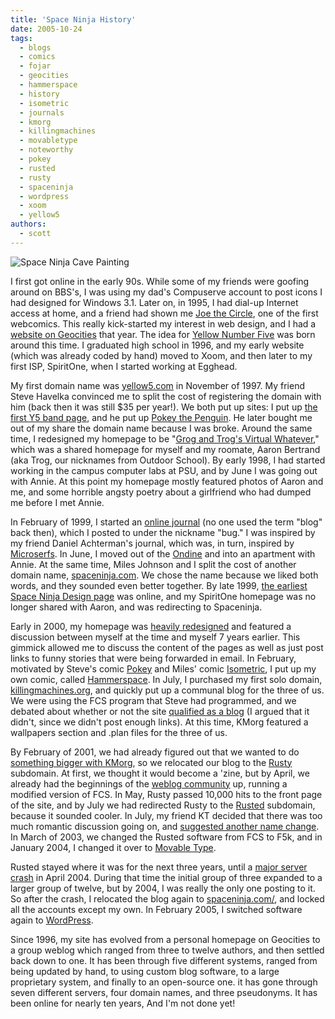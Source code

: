 ```yaml
---
title: 'Space Ninja History'
date: 2005-10-24
tags:
  - blogs
  - comics
  - fojar
  - geocities
  - hammerspace
  - history
  - isometric
  - journals
  - kmorg
  - killingmachines
  - movabletype
  - noteworthy
  - pokey
  - rusted
  - rusty
  - spaceninja
  - wordpress
  - xoom
  - yellow5
authors:
  - scott
---
```


![Space Ninja Cave Painting](/images/cavepainting.jpg)

I first got online in the early 90s. While some of my friends were goofing around on BBS's, I was using my dad's Compuserve account to post icons I had designed for Windows 3.1. Later on, in 1995, I had dial-up Internet access at home, and a friend had shown me [Joe the Circle](http://joe-the-circle.com/), one of the first webcomics. This really kick-started my interest in web design, and I had a [website on Geocities](http://spaceninja.local/site-archives/personal/v1/) that year. The idea for [Yellow Number Five](http://spaceninja.local/site-archives/yellow5/v2/) was born around this time. I graduated high school in 1996, and my early website (which was already coded by hand) moved to Xoom, and then later to my first ISP, SpiritOne, when I started working at Egghead.

My first domain name was [yellow5.com](http://yellow5.com/) in November of 1997. My friend Steve Havelka convinced me to split the cost of registering the domain with him (back then it was still $35 per year!). We both put up sites: I put up [the first Y5 band page](http://spaceninja.local/site-archives/yellow5/v2/), and he put up [Pokey the Penguin](http://yellow5.com/pokey/). He later bought me out of my share the domain name because I was broke. Around the same time, I redesigned my homepage to be "[Grog and Trog's Virtual Whatever](http://spaceninja.local/site-archives/personal/v2/)," which was a shared homepage for myself and my roomate, Aaron Bertrand (aka Trog, our nicknames from Outdoor School). By early 1998, I had started working in the campus computer labs at PSU, and by June I was going out with Annie. At this point my homepage mostly featured photos of Aaron and me, and some horrible angsty poetry about a girlfriend who had dumped me before I met Annie.

In February of 1999, I started an [online journal](http://spaceninja.local/site-archives/blog/v1/) (no one used the term "blog" back then), which I posted to under the nickname "bug." I was inspired by my friend Daniel Achterman's journal, which was, in turn, inspired by [Microserfs](http://www.amazon.com/exec/obidos/tg/detail/-/0060987049/qid=1130173540/sr=8-1/ref=pd_bbs_1/104-8873113-6003117?v=glance&s=books&n=507846). In June, I moved out of the [Ondine](http://spaceninja.local/ondine-hall-makes-the-news/) and into an apartment with Annie. At the same time, Miles Johnson and I split the cost of another domain name, [spaceninja.com](http://spaceninja.local/site-archives/spaceninja/v1/). We chose the name because we liked both words, and they sounded even better together. By late 1999, [the earliest Space Ninja Design page](http://spaceninja.local/site-archives/spaceninja/v2/) was online, and my SpiritOne homepage was no longer shared with Aaron, and was redirecting to Spaceninja.

Early in 2000, my homepage was [heavily redesigned](http://spaceninja.local/site-archives/personal/v3/) and featured a discussion between myself at the time and myself 7 years earlier. This gimmick allowed me to discuss the content of the pages as well as just post links to funny stories that were being forwarded in email. In February, motivated by Steve's comic [Pokey](http://yellow5.com/pokey/) and Miles' comic [Isometric](http://isometric.sixsided.org/), I put up my own comic, called [Hammerspace](http://hammer.spaceninja.com/). In July, I purchased my first solo domain, [killingmachines.org](http://spaceninja.local/site-archives/blog/v2/), and quickly put up a communal blog for the three of us. We were using the FCS program that Steve had programmed, and we debated about whether or not the site [qualified as a blog](http://spaceninja.local/2000/07/is-this-a-weblog/) (I argued that it didn't, since we didn't post enough links). At this time, KMorg featured a wallpapers section and .plan files for the three of us.

By February of 2001, we had already figured out that we wanted to do [something bigger with KMorg](http://spaceninja.local/site-archives/kmorg/v1/), so we relocated our blog to the [Rusty](http://spaceninja.local/site-archives/blog/v3/) subdomain. At first, we thought it would become a 'zine, but by April, we already had the beginnings of the [weblog community](http://spaceninja.local/site-archives/kmorg/v2/) up, running a modified version of FCS. In May, Rusty passed 10,000 hits to the front page of the site, and by July we had redirected Rusty to the [Rusted](http://spaceninja.local/site-archives/blog/v4/) subdomain, because it sounded cooler. In July, my friend KT decided that there was too much romantic discussion going on, and [suggested another name change](http://spaceninja.local/2001/07/sappy-lovesick-annoying-machines/). In March of 2003, we changed the Rusted software from FCS to F5k, and in January 2004, I changed it over to [Movable Type](http://movabletype.org/).

Rusted stayed where it was for the next three years, until a [major server crash](http://spaceninja.local/2004/04/the-damn-server/) in April 2004. During that time the initial group of three expanded to a larger group of twelve, but by 2004, I was really the only one posting to it. So after the crash, I relocated the blog again to [spaceninja.com/](http://spaceninja.local/site-archives/blog/v5/), and locked all the accounts except my own. In February 2005, I switched software again to [WordPress](http://wordpress.org/).

Since 1996, my site has evolved from a personal homepage on Geocities to a group weblog which ranged from three to twelve authors, and then settled back down to one. It has been through five different systems, ranged from being updated by hand, to using custom blog software, to a large proprietary system, and finally to an open-source one. it has gone through seven different servers, four domain names, and three pseudonyms. It has been online for nearly ten years, And I'm not done yet!
